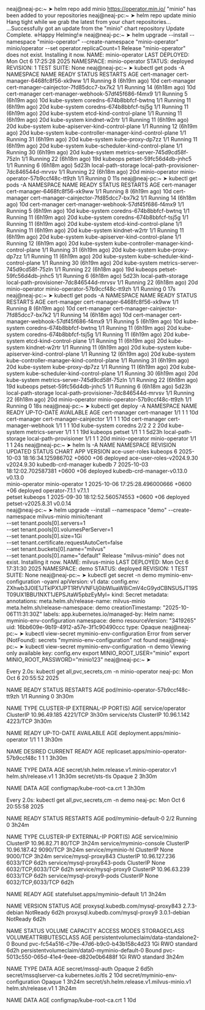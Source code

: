 neaj@neaj-pc:~
➤ helm repo add minio https://operator.min.io/
"minio" has been added to your repositories
neaj@neaj-pc:~
➤ helm repo update minio
Hang tight while we grab the latest from your chart repositories...
...Successfully got an update from the "minio" chart repository
Update Complete. ⎈Happy Helming!⎈
neaj@neaj-pc:~
➤ helm upgrade --install --namespace "minio-operator" --create-namespace "minio-operator" minio/operator --set operator.replicaCount=1
Release "minio-operator" does not exist. Installing it now.
NAME: minio-operator
LAST DEPLOYED: Mon Oct  6 17:25:28 2025
NAMESPACE: minio-operator
STATUS: deployed
REVISION: 1
TEST SUITE: None
neaj@neaj-pc:~
➤ kubectl get pods -A
NAMESPACE            NAME                                         READY   STATUS    RESTARTS         AGE
cert-manager         cert-manager-6468fc8f56-xk9ww                1/1     Running   8 (6h19m ago)    10d
cert-manager         cert-manager-cainjector-7fd85dcc7-bx7k2      1/1     Running   14 (6h18m ago)   10d
cert-manager         cert-manager-webhook-57df45f686-f4mx9        1/1     Running   5 (6h19m ago)    10d
kube-system          coredns-674b8bbfcf-bwtnq                     1/1     Running   11 (6h19m ago)   20d
kube-system          coredns-674b8bbfcf-tsj5g                     1/1     Running   11 (6h19m ago)   20d
kube-system          etcd-kind-control-plane                      1/1     Running   11 (6h19m ago)   20d
kube-system          kindnet-w2rtr                                1/1     Running   11 (6h19m ago)   20d
kube-system          kube-apiserver-kind-control-plane            1/1     Running   12 (6h19m ago)   20d
kube-system          kube-controller-manager-kind-control-plane   1/1     Running   31 (6h19m ago)   20d
kube-system          kube-proxy-dp7zz                             1/1     Running   11 (6h19m ago)   20d
kube-system          kube-scheduler-kind-control-plane            1/1     Running   30 (6h19m ago)   20d
kube-system          metrics-server-745d9cd58f-75zln              1/1     Running   22 (6h18m ago)   19d
kubeops              petset-59fc56d4db-jnhc5                      1/1     Running   6 (6h18m ago)    5d23h
local-path-storage   local-path-provisioner-7dc846544d-mrvsv      1/1     Running   22 (6h18m ago)   20d
minio-operator       minio-operator-57b9ccf48c-tt9zh              1/1     Running   0                11s
neaj@neaj-pc:~
➤ kubectl get pods -A
NAMESPACE            NAME                                         READY   STATUS    RESTARTS         AGE
cert-manager         cert-manager-6468fc8f56-xk9ww                1/1     Running   8 (6h19m ago)    10d
cert-manager         cert-manager-cainjector-7fd85dcc7-bx7k2      1/1     Running   14 (6h18m ago)   10d
cert-manager         cert-manager-webhook-57df45f686-f4mx9        1/1     Running   5 (6h19m ago)    10d
kube-system          coredns-674b8bbfcf-bwtnq                     1/1     Running   11 (6h19m ago)   20d
kube-system          coredns-674b8bbfcf-tsj5g                     1/1     Running   11 (6h19m ago)   20d
kube-system          etcd-kind-control-plane                      1/1     Running   11 (6h19m ago)   20d
kube-system          kindnet-w2rtr                                1/1     Running   11 (6h19m ago)   20d
kube-system          kube-apiserver-kind-control-plane            1/1     Running   12 (6h19m ago)   20d
kube-system          kube-controller-manager-kind-control-plane   1/1     Running   31 (6h19m ago)   20d
kube-system          kube-proxy-dp7zz                             1/1     Running   11 (6h19m ago)   20d
kube-system          kube-scheduler-kind-control-plane            1/1     Running   30 (6h19m ago)   20d
kube-system          metrics-server-745d9cd58f-75zln              1/1     Running   22 (6h18m ago)   19d
kubeops              petset-59fc56d4db-jnhc5                      1/1     Running   6 (6h18m ago)    5d23h
local-path-storage   local-path-provisioner-7dc846544d-mrvsv      1/1     Running   22 (6h18m ago)   20d
minio-operator       minio-operator-57b9ccf48c-tt9zh              1/1     Running   0                17s
neaj@neaj-pc:~
➤ kubectl get pods -A
NAMESPACE            NAME                                         READY   STATUS    RESTARTS         AGE
cert-manager         cert-manager-6468fc8f56-xk9ww                1/1     Running   8 (6h19m ago)    10d
cert-manager         cert-manager-cainjector-7fd85dcc7-bx7k2      1/1     Running   14 (6h18m ago)   10d
cert-manager         cert-manager-webhook-57df45f686-f4mx9        1/1     Running   5 (6h19m ago)    10d
kube-system          coredns-674b8bbfcf-bwtnq                     1/1     Running   11 (6h19m ago)   20d
kube-system          coredns-674b8bbfcf-tsj5g                     1/1     Running   11 (6h19m ago)   20d
kube-system          etcd-kind-control-plane                      1/1     Running   11 (6h19m ago)   20d
kube-system          kindnet-w2rtr                                1/1     Running   11 (6h19m ago)   20d
kube-system          kube-apiserver-kind-control-plane            1/1     Running   12 (6h19m ago)   20d
kube-system          kube-controller-manager-kind-control-plane   1/1     Running   31 (6h19m ago)   20d
kube-system          kube-proxy-dp7zz                             1/1     Running   11 (6h19m ago)   20d
kube-system          kube-scheduler-kind-control-plane            1/1     Running   30 (6h19m ago)   20d
kube-system          metrics-server-745d9cd58f-75zln              1/1     Running   22 (6h18m ago)   19d
kubeops              petset-59fc56d4db-jnhc5                      1/1     Running   6 (6h18m ago)    5d23h
local-path-storage   local-path-provisioner-7dc846544d-mrvsv      1/1     Running   22 (6h18m ago)   20d
minio-operator       minio-operator-57b9ccf48c-tt9zh              1/1     Running   0                18s
neaj@neaj-pc:~
➤ kubectl get deploy -A
NAMESPACE            NAME                      READY   UP-TO-DATE   AVAILABLE   AGE
cert-manager         cert-manager              1/1     1            1           10d
cert-manager         cert-manager-cainjector   1/1     1            1           10d
cert-manager         cert-manager-webhook      1/1     1            1           10d
kube-system          coredns                   2/2     2            2           20d
kube-system          metrics-server            1/1     1            1           19d
kubeops              petset                    1/1     1            1           5d23h
local-path-storage   local-path-provisioner    1/1     1            1           20d
minio-operator       minio-operator            1/1     1            1           24s
neaj@neaj-pc:~
➤ helm ls -A
NAME              	NAMESPACE     	REVISION	UPDATED                                	STATUS  	CHART                     	APP VERSION
ace-user-roles    	kubeops       	6       	2025-10-03 18:16:34.125986702 +0600 +06	deployed	ace-user-roles-v2024.9.30 	v2024.9.30 
kubedb-crd-manager	kubedb        	7       	2025-10-03 18:12:02.702587381 +0600 +06	deployed	kubedb-crd-manager-v0.13.0	v0.13.0    
minio-operator    	minio-operator	1       	2025-10-06 17:25:28.496000666 +0600 +06	deployed	operator-7.1.1            	v7.1.1     
petset            	kubeops       	1       	2025-09-30 18:12:52.560574553 +0600 +06	deployed	petset-v2025.8.31         	v0.0.14    
neaj@neaj-pc:~
➤ helm upgrade --install --namespace "demo" --create-namespace milvus-minio minio/tenant \
      --set tenant.pools[0].servers=1 \
      --set tenant.pools[0].volumesPerServer=1 \
      --set tenant.pools[0].size=1Gi \
      --set tenant.certificate.requestAutoCert=false \
      --set tenant.buckets[0].name="milvus" \
      --set tenant.pools[0].name="default"
Release "milvus-minio" does not exist. Installing it now.
NAME: milvus-minio
LAST DEPLOYED: Mon Oct  6 17:31:30 2025
NAMESPACE: demo
STATUS: deployed
REVISION: 1
TEST SUITE: None
neaj@neaj-pc:~
➤ kubectl get secret -n demo myminio-env-configuration -oyaml
apiVersion: v1
data:
  config.env: ZXhwb3J0IE1JTklPX1JPT1RfVVNFUj0ibWluaW8iCmV4cG9ydCBNSU5JT19ST09UX1BBU1NXT1JEPSJtaW5pbzEyMyI=
kind: Secret
metadata:
  annotations:
    meta.helm.sh/release-name: milvus-minio
    meta.helm.sh/release-namespace: demo
  creationTimestamp: "2025-10-06T11:31:30Z"
  labels:
    app.kubernetes.io/managed-by: Helm
  name: myminio-env-configuration
  namespace: demo
  resourceVersion: "3419265"
  uid: 16bb609e-9b19-4912-a57e-3f1c90490ccc
type: Opaque
neaj@neaj-pc:~
➤ kubectl view-secret myminio-env-configuration
Error from server (NotFound): secrets "myminio-env-configuration" not found
neaj@neaj-pc:~
➤ kubectl view-secret myminio-env-configuration -n demo
Viewing only available key: config.env
export MINIO_ROOT_USER="minio"
export MINIO_ROOT_PASSWORD="minio123"
neaj@neaj-pc:~
➤ 








Every 2.0s: kubectl get all,pvc,secrets,cm -n minio-operator                                          neaj-pc: Mon Oct  6 20:55:52 2025

NAME                                  READY   STATUS    RESTARTS   AGE
pod/minio-operator-57b9ccf48c-tt9zh   1/1     Running   0          3h30m

NAME               TYPE        CLUSTER-IP     EXTERNAL-IP   PORT(S)    AGE
service/operator   ClusterIP   10.96.49.185   <none>        4221/TCP   3h30m
service/sts        ClusterIP   10.96.1.142    <none>        4223/TCP   3h30m

NAME                             READY   UP-TO-DATE   AVAILABLE   AGE
deployment.apps/minio-operator   1/1     1            1           3h30m

NAME                                        DESIRED   CURRENT   READY   AGE
replicaset.apps/minio-operator-57b9ccf48c   1         1         1       3h30m

NAME                                          TYPE                 DATA   AGE
secret/sh.helm.release.v1.minio-operator.v1   helm.sh/release.v1   1      3h30m
secret/sts-tls                                Opaque               2      3h30m

NAME                         DATA   AGE
configmap/kube-root-ca.crt   1      3h30m





Every 2.0s: kubectl get all,pvc,secrets,cm -n demo                                                                                                          neaj-pc: Mon Oct  6 20:55:58 2025

NAME                    READY   STATUS    RESTARTS   AGE
pod/myminio-default-0   2/2     Running   0          3h24m

NAME                          TYPE        CLUSTER-IP      EXTERNAL-IP   PORT(S)             AGE
service/minio                 ClusterIP   10.96.82.71     <none>        80/TCP              3h24m
service/myminio-console       ClusterIP   10.96.187.42    <none>        9090/TCP            3h24m
service/myminio-hl            ClusterIP   None            <none>        9000/TCP            3h24m
service/mysql-proxy843        ClusterIP   10.96.127.236   <none>        6033/TCP            6d2h
service/mysql-proxy843-pods   ClusterIP   None            <none>        6032/TCP,6033/TCP   6d2h
service/mysql-proxy9          ClusterIP   10.96.63.239    <none>        6033/TCP            6d2h
service/mysql-proxy9-pods     ClusterIP   None            <none>        6032/TCP,6033/TCP   6d2h

NAME                               READY   AGE
statefulset.apps/myminio-default   1/1     3h24m

NAME                                 VERSION        STATUS     AGE
proxysql.kubedb.com/mysql-proxy843   2.7.3-debian   NotReady   6d2h
proxysql.kubedb.com/mysql-proxy9     3.0.1-debian   NotReady   6d2h

NAME                                            STATUS   VOLUME                                     CAPACITY   ACCESS MODES   STORAGECLASS   VOLUMEATTRIBUTESCLASS   AGE
persistentvolumeclaim/data-standalone2-0        Bound    pvc-fc54a516-c79e-47d6-b9c0-b43b158c4d23   1Gi        RWO            standard       <unset>                 6d2h
persistentvolumeclaim/data0-myminio-default-0   Bound    pvc-5013c550-065d-41e4-9eee-d820e0b6488f   1Gi        RWO            standard       <unset>                 3h24m

NAME                                        TYPE                 DATA   AGE
secret/mssql-auth                           Opaque               2      6d5h
secret/mssqlserver-ca                       kubernetes.io/tls    2      10d
secret/myminio-env-configuration            Opaque               1      3h24m
secret/sh.helm.release.v1.milvus-minio.v1   helm.sh/release.v1   1      3h24m

NAME                         DATA   AGE
configmap/kube-root-ca.crt   1      10d




